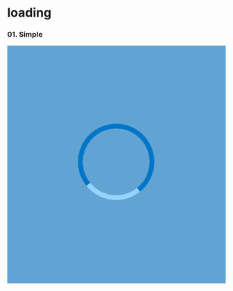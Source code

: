 # loading

### 01. Simple
![Loading Animation](https://raw.githubusercontent.com/zahraajafarin/loading/main/gifs/01.simple.gif)